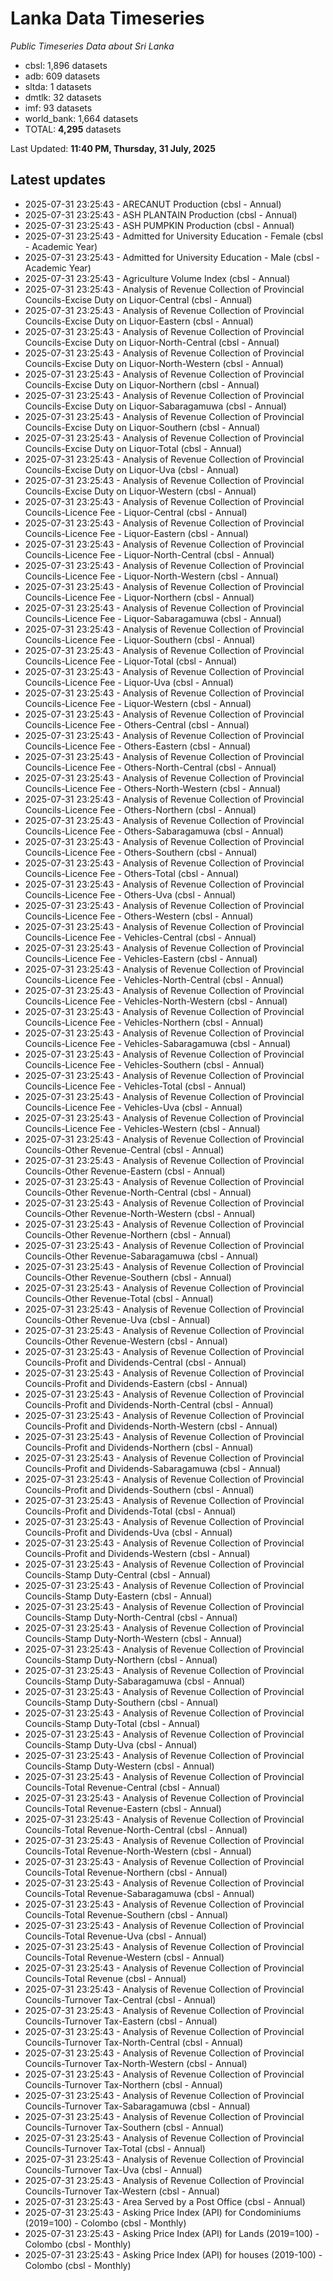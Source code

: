 # Lanka Data Timeseries
*Public Timeseries Data about Sri Lanka*

* cbsl: 1,896 datasets
* adb: 609 datasets
* sltda: 1 datasets
* dmtlk: 32 datasets
* imf: 93 datasets
* world_bank: 1,664 datasets
* TOTAL: **4,295** datasets

Last Updated: **11:40 PM, Thursday, 31 July, 2025**

## Latest updates

* 2025-07-31 23:25:43 - ARECANUT Production (cbsl - Annual)
* 2025-07-31 23:25:43 - ASH PLANTAIN Production (cbsl - Annual)
* 2025-07-31 23:25:43 - ASH PUMPKIN Production (cbsl - Annual)
* 2025-07-31 23:25:43 - Admitted for University Education - Female (cbsl - Academic Year)
* 2025-07-31 23:25:43 - Admitted for University Education - Male (cbsl - Academic Year)
* 2025-07-31 23:25:43 - Agriculture Volume Index (cbsl - Annual)
* 2025-07-31 23:25:43 - Analysis of Revenue Collection of Provincial Councils-Excise Duty on Liquor-Central (cbsl - Annual)
* 2025-07-31 23:25:43 - Analysis of Revenue Collection of Provincial Councils-Excise Duty on Liquor-Eastern (cbsl - Annual)
* 2025-07-31 23:25:43 - Analysis of Revenue Collection of Provincial Councils-Excise Duty on Liquor-North-Central (cbsl - Annual)
* 2025-07-31 23:25:43 - Analysis of Revenue Collection of Provincial Councils-Excise Duty on Liquor-North-Western (cbsl - Annual)
* 2025-07-31 23:25:43 - Analysis of Revenue Collection of Provincial Councils-Excise Duty on Liquor-Northern (cbsl - Annual)
* 2025-07-31 23:25:43 - Analysis of Revenue Collection of Provincial Councils-Excise Duty on Liquor-Sabaragamuwa (cbsl - Annual)
* 2025-07-31 23:25:43 - Analysis of Revenue Collection of Provincial Councils-Excise Duty on Liquor-Southern (cbsl - Annual)
* 2025-07-31 23:25:43 - Analysis of Revenue Collection of Provincial Councils-Excise Duty on Liquor-Total (cbsl - Annual)
* 2025-07-31 23:25:43 - Analysis of Revenue Collection of Provincial Councils-Excise Duty on Liquor-Uva (cbsl - Annual)
* 2025-07-31 23:25:43 - Analysis of Revenue Collection of Provincial Councils-Excise Duty on Liquor-Western (cbsl - Annual)
* 2025-07-31 23:25:43 - Analysis of Revenue Collection of Provincial Councils-Licence Fee - Liquor-Central (cbsl - Annual)
* 2025-07-31 23:25:43 - Analysis of Revenue Collection of Provincial Councils-Licence Fee - Liquor-Eastern (cbsl - Annual)
* 2025-07-31 23:25:43 - Analysis of Revenue Collection of Provincial Councils-Licence Fee - Liquor-North-Central (cbsl - Annual)
* 2025-07-31 23:25:43 - Analysis of Revenue Collection of Provincial Councils-Licence Fee - Liquor-North-Western (cbsl - Annual)
* 2025-07-31 23:25:43 - Analysis of Revenue Collection of Provincial Councils-Licence Fee - Liquor-Northern (cbsl - Annual)
* 2025-07-31 23:25:43 - Analysis of Revenue Collection of Provincial Councils-Licence Fee - Liquor-Sabaragamuwa (cbsl - Annual)
* 2025-07-31 23:25:43 - Analysis of Revenue Collection of Provincial Councils-Licence Fee - Liquor-Southern (cbsl - Annual)
* 2025-07-31 23:25:43 - Analysis of Revenue Collection of Provincial Councils-Licence Fee - Liquor-Total (cbsl - Annual)
* 2025-07-31 23:25:43 - Analysis of Revenue Collection of Provincial Councils-Licence Fee - Liquor-Uva (cbsl - Annual)
* 2025-07-31 23:25:43 - Analysis of Revenue Collection of Provincial Councils-Licence Fee - Liquor-Western (cbsl - Annual)
* 2025-07-31 23:25:43 - Analysis of Revenue Collection of Provincial Councils-Licence Fee - Others-Central (cbsl - Annual)
* 2025-07-31 23:25:43 - Analysis of Revenue Collection of Provincial Councils-Licence Fee - Others-Eastern (cbsl - Annual)
* 2025-07-31 23:25:43 - Analysis of Revenue Collection of Provincial Councils-Licence Fee - Others-North-Central (cbsl - Annual)
* 2025-07-31 23:25:43 - Analysis of Revenue Collection of Provincial Councils-Licence Fee - Others-North-Western (cbsl - Annual)
* 2025-07-31 23:25:43 - Analysis of Revenue Collection of Provincial Councils-Licence Fee - Others-Northern (cbsl - Annual)
* 2025-07-31 23:25:43 - Analysis of Revenue Collection of Provincial Councils-Licence Fee - Others-Sabaragamuwa (cbsl - Annual)
* 2025-07-31 23:25:43 - Analysis of Revenue Collection of Provincial Councils-Licence Fee - Others-Southern (cbsl - Annual)
* 2025-07-31 23:25:43 - Analysis of Revenue Collection of Provincial Councils-Licence Fee - Others-Total (cbsl - Annual)
* 2025-07-31 23:25:43 - Analysis of Revenue Collection of Provincial Councils-Licence Fee - Others-Uva (cbsl - Annual)
* 2025-07-31 23:25:43 - Analysis of Revenue Collection of Provincial Councils-Licence Fee - Others-Western (cbsl - Annual)
* 2025-07-31 23:25:43 - Analysis of Revenue Collection of Provincial Councils-Licence Fee - Vehicles-Central (cbsl - Annual)
* 2025-07-31 23:25:43 - Analysis of Revenue Collection of Provincial Councils-Licence Fee - Vehicles-Eastern (cbsl - Annual)
* 2025-07-31 23:25:43 - Analysis of Revenue Collection of Provincial Councils-Licence Fee - Vehicles-North-Central (cbsl - Annual)
* 2025-07-31 23:25:43 - Analysis of Revenue Collection of Provincial Councils-Licence Fee - Vehicles-North-Western (cbsl - Annual)
* 2025-07-31 23:25:43 - Analysis of Revenue Collection of Provincial Councils-Licence Fee - Vehicles-Northern (cbsl - Annual)
* 2025-07-31 23:25:43 - Analysis of Revenue Collection of Provincial Councils-Licence Fee - Vehicles-Sabaragamuwa (cbsl - Annual)
* 2025-07-31 23:25:43 - Analysis of Revenue Collection of Provincial Councils-Licence Fee - Vehicles-Southern (cbsl - Annual)
* 2025-07-31 23:25:43 - Analysis of Revenue Collection of Provincial Councils-Licence Fee - Vehicles-Total (cbsl - Annual)
* 2025-07-31 23:25:43 - Analysis of Revenue Collection of Provincial Councils-Licence Fee - Vehicles-Uva (cbsl - Annual)
* 2025-07-31 23:25:43 - Analysis of Revenue Collection of Provincial Councils-Licence Fee - Vehicles-Western (cbsl - Annual)
* 2025-07-31 23:25:43 - Analysis of Revenue Collection of Provincial Councils-Other Revenue-Central (cbsl - Annual)
* 2025-07-31 23:25:43 - Analysis of Revenue Collection of Provincial Councils-Other Revenue-Eastern (cbsl - Annual)
* 2025-07-31 23:25:43 - Analysis of Revenue Collection of Provincial Councils-Other Revenue-North-Central (cbsl - Annual)
* 2025-07-31 23:25:43 - Analysis of Revenue Collection of Provincial Councils-Other Revenue-North-Western (cbsl - Annual)
* 2025-07-31 23:25:43 - Analysis of Revenue Collection of Provincial Councils-Other Revenue-Northern (cbsl - Annual)
* 2025-07-31 23:25:43 - Analysis of Revenue Collection of Provincial Councils-Other Revenue-Sabaragamuwa (cbsl - Annual)
* 2025-07-31 23:25:43 - Analysis of Revenue Collection of Provincial Councils-Other Revenue-Southern (cbsl - Annual)
* 2025-07-31 23:25:43 - Analysis of Revenue Collection of Provincial Councils-Other Revenue-Total (cbsl - Annual)
* 2025-07-31 23:25:43 - Analysis of Revenue Collection of Provincial Councils-Other Revenue-Uva (cbsl - Annual)
* 2025-07-31 23:25:43 - Analysis of Revenue Collection of Provincial Councils-Other Revenue-Western (cbsl - Annual)
* 2025-07-31 23:25:43 - Analysis of Revenue Collection of Provincial Councils-Profit and Dividends-Central (cbsl - Annual)
* 2025-07-31 23:25:43 - Analysis of Revenue Collection of Provincial Councils-Profit and Dividends-Eastern (cbsl - Annual)
* 2025-07-31 23:25:43 - Analysis of Revenue Collection of Provincial Councils-Profit and Dividends-North-Central (cbsl - Annual)
* 2025-07-31 23:25:43 - Analysis of Revenue Collection of Provincial Councils-Profit and Dividends-North-Western (cbsl - Annual)
* 2025-07-31 23:25:43 - Analysis of Revenue Collection of Provincial Councils-Profit and Dividends-Northern (cbsl - Annual)
* 2025-07-31 23:25:43 - Analysis of Revenue Collection of Provincial Councils-Profit and Dividends-Sabaragamuwa (cbsl - Annual)
* 2025-07-31 23:25:43 - Analysis of Revenue Collection of Provincial Councils-Profit and Dividends-Southern (cbsl - Annual)
* 2025-07-31 23:25:43 - Analysis of Revenue Collection of Provincial Councils-Profit and Dividends-Total (cbsl - Annual)
* 2025-07-31 23:25:43 - Analysis of Revenue Collection of Provincial Councils-Profit and Dividends-Uva (cbsl - Annual)
* 2025-07-31 23:25:43 - Analysis of Revenue Collection of Provincial Councils-Profit and Dividends-Western (cbsl - Annual)
* 2025-07-31 23:25:43 - Analysis of Revenue Collection of Provincial Councils-Stamp Duty-Central (cbsl - Annual)
* 2025-07-31 23:25:43 - Analysis of Revenue Collection of Provincial Councils-Stamp Duty-Eastern (cbsl - Annual)
* 2025-07-31 23:25:43 - Analysis of Revenue Collection of Provincial Councils-Stamp Duty-North-Central (cbsl - Annual)
* 2025-07-31 23:25:43 - Analysis of Revenue Collection of Provincial Councils-Stamp Duty-North-Western (cbsl - Annual)
* 2025-07-31 23:25:43 - Analysis of Revenue Collection of Provincial Councils-Stamp Duty-Northern (cbsl - Annual)
* 2025-07-31 23:25:43 - Analysis of Revenue Collection of Provincial Councils-Stamp Duty-Sabaragamuwa (cbsl - Annual)
* 2025-07-31 23:25:43 - Analysis of Revenue Collection of Provincial Councils-Stamp Duty-Southern (cbsl - Annual)
* 2025-07-31 23:25:43 - Analysis of Revenue Collection of Provincial Councils-Stamp Duty-Total (cbsl - Annual)
* 2025-07-31 23:25:43 - Analysis of Revenue Collection of Provincial Councils-Stamp Duty-Uva (cbsl - Annual)
* 2025-07-31 23:25:43 - Analysis of Revenue Collection of Provincial Councils-Stamp Duty-Western (cbsl - Annual)
* 2025-07-31 23:25:43 - Analysis of Revenue Collection of Provincial Councils-Total Revenue-Central (cbsl - Annual)
* 2025-07-31 23:25:43 - Analysis of Revenue Collection of Provincial Councils-Total Revenue-Eastern (cbsl - Annual)
* 2025-07-31 23:25:43 - Analysis of Revenue Collection of Provincial Councils-Total Revenue-North-Central (cbsl - Annual)
* 2025-07-31 23:25:43 - Analysis of Revenue Collection of Provincial Councils-Total Revenue-North-Western (cbsl - Annual)
* 2025-07-31 23:25:43 - Analysis of Revenue Collection of Provincial Councils-Total Revenue-Northern (cbsl - Annual)
* 2025-07-31 23:25:43 - Analysis of Revenue Collection of Provincial Councils-Total Revenue-Sabaragamuwa (cbsl - Annual)
* 2025-07-31 23:25:43 - Analysis of Revenue Collection of Provincial Councils-Total Revenue-Southern (cbsl - Annual)
* 2025-07-31 23:25:43 - Analysis of Revenue Collection of Provincial Councils-Total Revenue-Uva (cbsl - Annual)
* 2025-07-31 23:25:43 - Analysis of Revenue Collection of Provincial Councils-Total Revenue-Western (cbsl - Annual)
* 2025-07-31 23:25:43 - Analysis of Revenue Collection of Provincial Councils-Total Revenue (cbsl - Annual)
* 2025-07-31 23:25:43 - Analysis of Revenue Collection of Provincial Councils-Turnover Tax-Central (cbsl - Annual)
* 2025-07-31 23:25:43 - Analysis of Revenue Collection of Provincial Councils-Turnover Tax-Eastern (cbsl - Annual)
* 2025-07-31 23:25:43 - Analysis of Revenue Collection of Provincial Councils-Turnover Tax-North-Central (cbsl - Annual)
* 2025-07-31 23:25:43 - Analysis of Revenue Collection of Provincial Councils-Turnover Tax-North-Western (cbsl - Annual)
* 2025-07-31 23:25:43 - Analysis of Revenue Collection of Provincial Councils-Turnover Tax-Northern (cbsl - Annual)
* 2025-07-31 23:25:43 - Analysis of Revenue Collection of Provincial Councils-Turnover Tax-Sabaragamuwa (cbsl - Annual)
* 2025-07-31 23:25:43 - Analysis of Revenue Collection of Provincial Councils-Turnover Tax-Southern (cbsl - Annual)
* 2025-07-31 23:25:43 - Analysis of Revenue Collection of Provincial Councils-Turnover Tax-Total (cbsl - Annual)
* 2025-07-31 23:25:43 - Analysis of Revenue Collection of Provincial Councils-Turnover Tax-Uva (cbsl - Annual)
* 2025-07-31 23:25:43 - Analysis of Revenue Collection of Provincial Councils-Turnover Tax-Western (cbsl - Annual)
* 2025-07-31 23:25:43 - Area Served by a Post Office (cbsl - Annual)
* 2025-07-31 23:25:43 - Asking Price Index (API) for Condominiums (2019=100) - Colombo (cbsl - Monthly)
* 2025-07-31 23:25:43 - Asking Price Index (API) for Lands (2019=100) - Colombo (cbsl - Monthly)
* 2025-07-31 23:25:43 - Asking Price Index (API) for houses (2019-100) - Colombo (cbsl - Monthly)